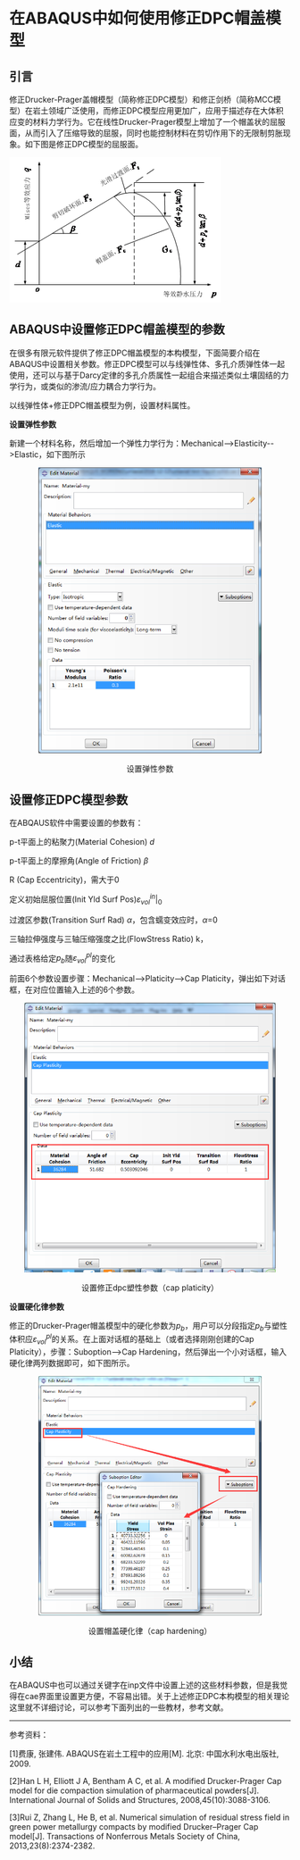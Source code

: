 # 在ABAQUS中如何使用修正DPC帽盖模型

## 引言

修正Drucker-Prager盖帽模型（简称修正DPC模型）和修正剑桥（简称MCC模型）在岩土领域广泛使用，而修正DPC模型应用更加广，应用于描述存在大体积应变的材料力学行为。它在线性Drucker-Prager模型上增加了一个帽盖状的屈服面，从而引入了压缩导致的屈服，同时也能控制材料在剪切作用下的无限制剪胀现象。如下图是修正DPC模型的屈服面。

![修正DPC模型的屈服面](image\修正DPC模型的屈服面.png)

## ABAQUS中设置修正DPC帽盖模型的参数

在很多有限元软件提供了修正DPC帽盖模型的本构模型，下面简要介绍在ABAQUS中设置相关参数。修正DPC模型可以与线弹性体、多孔介质弹性体一起使用，还可以与基于Darcy定律的多孔介质属性一起组合来描述类似土壤固结的力学行为，或类似的渗流/应力耦合力学行为。

以线弹性体+修正DPC帽盖模型为例，设置材料属性。

**设置弹性参数**

新建一个材料名称，然后增加一个弹性力学行为：Mechanical-->Elasticity-->Elastic，如下图所示

<center>

<img src="image\ABAQUS-elastic.png" width="400">

设置弹性参数

</center>

## 设置修正DPC模型参数

在ABQAUS软件中需要设置的参数有：

p-t平面上的粘聚力(Material Cohesion) $d$

p-t平面上的摩擦角(Angle of Friction) $\beta$

R (Cap Eccentricity)，需大于0

定义初始屈服位置(Init Yld Surf Pos)$\varepsilon_{vol}^{in }|_0$

过渡区参数(Transition Surf Rad) $\alpha$，包含蠕变效应时，$\alpha$=0

三轴拉伸强度与三轴压缩强度之比(FlowStress Ratio) k，

通过表格给定$p_b$随$\varepsilon_{vol}^{pl}$的变化

前面6个参数设置步骤：Mechanical-->Platicity-->Cap Platicity，弹出如下对话框，在对应位置输入上述的6个参数。

<center>

<img src="image\ABAQUS-Cap platicity.png" width="450">

设置修正dpc塑性参数（cap platicity）

</center>

**设置硬化律参数**

修正的Drucker-Prager帽盖模型中的硬化参数为$p_b$，用户可以分段指定$p_b$与塑性体积应$\varepsilon_{vol}^{pl}$的关系。在上面对话框的基础上（或者选择刚刚创建的Cap Platicity），步骤：Suboption-->Cap Hardening，然后弹出一个小对话框，输入硬化律两列数据即可，如下图所示。

<center>

<img src="image\ABAQUS-Cap Hardenning.png" width="400">

设置帽盖硬化律（cap hardening）

</center>

## 小结

在ABAQUS中也可以通过关键字在inp文件中设置上述的这些材料参数，但是我觉得在cae界面里设置更方便，不容易出错。关于上述修正DPC本构模型的相关理论这里就不详细讨论，可以参考下面列出的一些教材，参考文献。

-----

参考资料：

[1]费康, 张建伟. ABAQUS在岩土工程中的应用[M]. 北京: 中国水利水电出版社, 2009.

[2]Han L H, Elliott J A, Bentham A C, et al. A modified Drucker-Prager Cap model for die compaction simulation of pharmaceutical powders[J]. International Journal of Solids and Structures, 2008,45(10):3088-3106.

[3]Rui Z, Zhang L, He B, et al. Numerical simulation of residual stress field in green power metallurgy compacts by modified Drucker–Prager Cap model[J]. Transactions of Nonferrous Metals Society of China, 2013,23(8):2374-2382.
